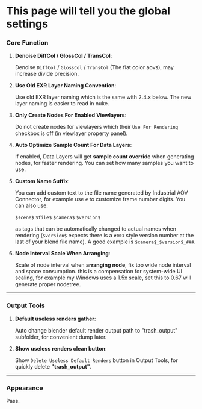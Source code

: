 # This page will tell you the global settings
### **Core Function**
1. **Denoise DiffCol / GlossCol / TransCol**: 

    Denoise `DiffCol` / `GlossCol` / `TransCol` (The flat color aovs), may increase divide precision. 
2. **Use Old EXR Layer Naming Convention**:

    Use old EXR layer naming which is the same with 2.4.x below. The new layer naming is easier to read in nuke.
3. **Only Create Nodes For Enabled Viewlayers**:

    Do not create nodes for viewlayers which their `Use For Rendering` checkbox is off (in viewlayer property panel). 
4. **Auto Optimize Sample Count For Data Layers**:

    If enabled, Data Layers will get **sample count override** when generating nodes, for faster rendering. You can set how many samples you want to use.
5. **Custom Name Suffix**:

    You can add custom text to the file name generated by Industrial AOV Connector, for example use `#` to customize frame number digits. You can also use:

     `$scene$` `$file$` `$camera$` `$version$` 

     as tags that can be automatically changed to actual names when rendering (`$version$` expects there is a **`v001`** style version number at the last of your blend file name). A good example is `$camera$_$version$_###`.
6. **Node Interval Scale When Arranging**:

    Scale of node interval when **arranging node**, fix too wide node interval and space consumption. this is a compensation for system-wide UI scaling, for example my Windows uses a 1.5x scale, set this to 0.67 will generate proper nodetree.
---
### **Output Tools**
1. **Default useless renders gather**: 

    Auto change blender default render output path to "trash_output" subfolder, for convenient dump later.

2. **Show useless renders clean button**:

    Show `Delete Useless Default Renders` button in Output Tools, for quickly delete **"trash_output"**.
---
### **Appearance**

Pass.
